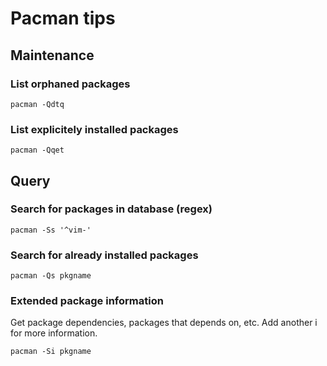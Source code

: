 # Pacman tips

## Maintenance

### List orphaned packages

    pacman -Qdtq


### List explicitely installed packages

    pacman -Qqet


## Query

### Search for packages in database (regex)

    pacman -Ss '^vim-'


### Search for already installed packages

    pacman -Qs pkgname


### Extended package information

Get package dependencies, packages that depends on, etc.
Add another i for more information.

    pacman -Si pkgname
